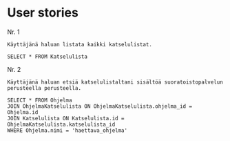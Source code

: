 # User stories


Nr. 1

	Käyttäjänä haluan listata kaikki katselulistat.

	SELECT * FROM Katselulista

Nr. 2

	Käyttäjänä haluan etsiä katselulistaltani sisältöä suoratoistopalvelun perusteella perusteella.

	SELECT * FROM Ohjelma
	JOIN OhjelmaKatselulista ON OhjelmaKatselulista.ohjelma_id = Ohjelma.id
	JOIN Katselulista ON Katselulista.id = OhjelmaKatselulista.katselulista_id
	WHERE Ohjelma.nimi = 'haettava_ohjelma'

